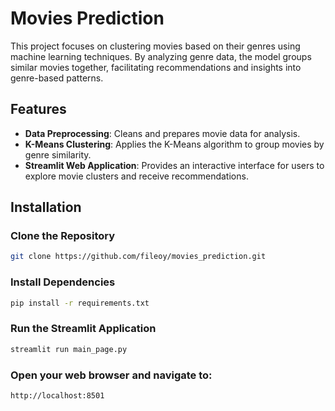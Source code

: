 # Movies Prediction

This project focuses on clustering movies based on their genres using machine learning techniques. By analyzing genre data, the model groups similar movies together, facilitating recommendations and insights into genre-based patterns.

## Features

- **Data Preprocessing**: Cleans and prepares movie data for analysis.
- **K-Means Clustering**: Applies the K-Means algorithm to group movies by genre similarity.
- **Streamlit Web Application**: Provides an interactive interface for users to explore movie clusters and receive recommendations.

## Installation

### Clone the Repository

```bash
git clone https://github.com/fileoy/movies_prediction.git
```

### Install Dependencies
```bash
pip install -r requirements.txt
```

### Run the Streamlit Application
```bash
streamlit run main_page.py
```

### Open your web browser and navigate to:
```bash
http://localhost:8501
```

